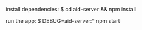 install dependencies:
  $ cd aid-server && npm install

run the app:
  $ DEBUG=aid-server:* npm start
